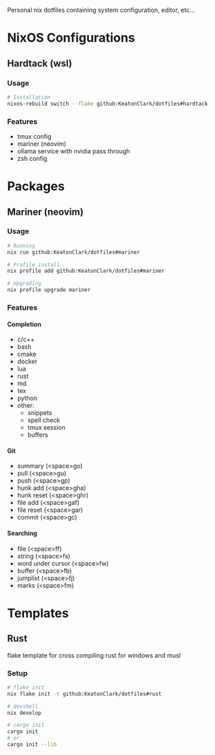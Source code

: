 Personal nix dotfiles containing system configuration, editor, etc...

# NixOS Configurations
## Hardtack (wsl)
### Usage
```sh
# Installation
nixos-rebuild switch --flake github:KeatonClark/dotfiles#hardtack
```
### Features
- tmux config
- mariner (neovim)
- ollama service with nvidia pass through
- zsh config

# Packages
## Mariner (neovim)
### Usage
```sh 
# Running
nix run github:KeatonClark/dotfiles#mariner

# Profile install
nix profile add github:KeatonClark/dotfiles#mariner

# Upgrading
nix profile upgrade mariner
```
### Features
#### Completion
- c/c++
- bash
- cmake
- docker
- lua
- rust
- md
- tex
- python
- other:
    - snippets
    - spell check
    - tmux session
    - buffers
#### Git
- summary (<space\>go)
- pull (<space\>gu)
- push (<space\>gp)
- hunk add (<space\>gha)
- hunk reset (<space\>ghr)
- file add (<space\>gaf)
- file reset (<space\>gar)
- commit (<space\>gc)
#### Searching
- file (<space\>ff)
- string (<space\>fs)
- word under cursor (<space\>fw)
- buffer (<space\>fb)
- jumplist (<space\>fj)
- marks (<space\>fm)

# Templates
## Rust
flake template for cross compiling rust for windows and musl
### Setup 
```sh
# flake init
nix flake init -t github:KeatonClark/dotfiles#rust

# devshell
nix develop

# cargo init
cargo init
# or
cargo init --lib
```

